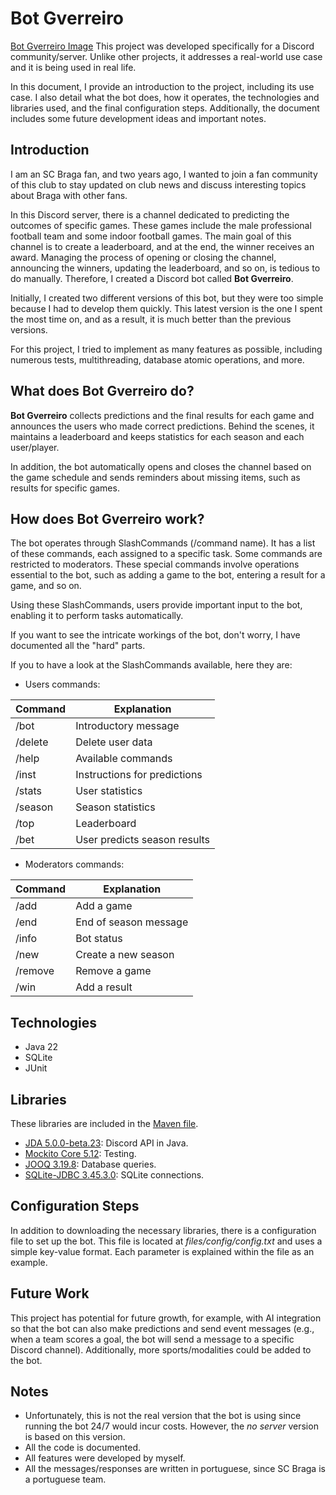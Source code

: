 # Bot Gverreiro

[Bot Gverreiro Image](files/image.jpg)
This project was developed specifically for a Discord community/server. Unlike other projects, it addresses a real-world use case and it is being used in real life.
    
In this document, I provide an introduction to the project, including its use case. I also detail what the bot does, how it operates, the technologies and libraries used, and the final configuration steps. Additionally, the document includes some future development ideas and important notes.


## Introduction

I am an SC Braga fan, and two years ago, I wanted to join a fan community of this club to stay updated on club news and discuss interesting topics about Braga with other fans.

In this Discord server, there is a channel dedicated to predicting the outcomes of specific games. These games include the male professional football team and some indoor football games. The main goal of this channel is to create a leaderboard, and at the end, the winner receives an award. Managing the process of opening or closing the channel, announcing the winners, updating the leaderboard, and so on, is tedious to do manually. Therefore, I created a Discord bot called **Bot Gverreiro**.

Initially, I created two different versions of this bot, but they were too simple because I had to develop them quickly. This latest version is the one I spent the most time on, and as a result, it is much better than the previous versions.

For this project, I tried to implement as many features as possible, including numerous tests, multithreading, database atomic operations, and more.

## What does Bot Gverreiro do?

**Bot Gverreiro** collects predictions and the final results for each game and announces the users who made correct predictions. Behind the scenes, it maintains a leaderboard and keeps statistics for each season and each user/player.

In addition, the bot automatically opens and closes the channel based on the game schedule and sends reminders about missing items, such as results for specific games.

## How does Bot Gverreiro work?

The bot operates through SlashCommands (/command name). It has a list of these commands, each assigned to a specific task. Some commands are restricted to moderators. These special commands involve operations essential to the bot, such as adding a game to the bot, entering a result for a game, and so on.

Using these SlashCommands, users provide important input to the bot, enabling it to perform tasks automatically.

If you want to see the intricate workings of the bot, don't worry, I have documented all the "hard" parts. 

If you to have a look at the SlashCommands available, here they are:

- Users commands:

<div align="center">

| Command | Explanation                        |
|---------|------------------------------------|
| /bot    | Introductory message               |
| /delete | Delete user data                   |
| /help   | Available commands                 |
| /inst   | Instructions for predictions       |
| /stats  | User statistics                    |
| /season | Season statistics                  |
| /top    | Leaderboard                        |
| /bet    | User predicts season results       |

</div>

- Moderators commands:

<div align="center">

| Command | Explanation                        |
|---------|------------------------------------|
| /add    | Add a game                         |
| /end    | End of season message              |
| /info   | Bot status                         |
| /new    | Create a new season                |
| /remove | Remove a game                      |
| /win    | Add a result                       |

</div>

## Technologies

- Java 22
- SQLite
- JUnit

## Libraries

These libraries are included in the [Maven file](pom.xml).

- [JDA 5.0.0-beta.23](https://github.com/discord-jda/JDA): Discord API in Java.
- [Mockito Core 5.12](https://mvnrepository.com/artifact/org.mockito/mockito-core/5.12.0): Testing.
- [JOOQ 3.19.8](https://github.com/jOOQ/jOOQ): Database queries.
- [SQLite-JDBC 3.45.3.0](https://github.com/xerial/sqlite-jdbc): SQLite connections.

## Configuration Steps

In addition to downloading the necessary libraries, there is a configuration file to set up the bot. This file is located at *files/config/config.txt* and uses a simple key-value format. Each parameter is explained within the file as an example.


## Future Work

This project has potential for future growth, for example, with AI integration so that the bot can also make predictions and send event messages (e.g., when a team scores a goal, the bot will send a message to a specific Discord channel). Additionally, more sports/modalities could be added to the bot.

## Notes
- Unfortunately, this is not the real version that the bot is using since running the bot 24/7 would incur costs. However, the *no server* version is based on this version.
- All the code is documented.
- All features were developed by myself.
- All the messages/responses are written in portuguese, since SC Braga is a portuguese team.